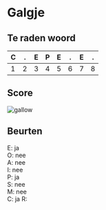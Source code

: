 # Galgje

## Te raden woord

|C|.|E|P|E|.|E|.|
|-|-|-|-|-|-|-|-|
|1|2|3|4|5|6|7|8|

## Score
![gallow](./images/6.png)

## Beurten
E: ja  
O: nee  
A: nee  
I: nee  
P: ja  
S: nee  
M: nee  
C: ja
R: